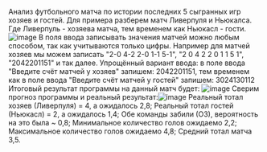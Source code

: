 Анализ футбольного матча по истории последних 5 сыгранных игр хозяев и гостей.
Для примера разберем матч Ливерпуля и Ньюкалса. Где Ливерпуль - хозяева матча, тем временем как Ньюкасл - гости.
![image](https://github.com/Lelbry/Prognozchick/assets/98397880/fc6240d7-810f-4eb0-837e-129c81a41824)
В поля ввода записывать значения матчей можно любым способом, так как учитываются только цифры. Например для матчей хозяев мы можем записать "2-0 4-2 2-0 1-1 5-1", "2 0 4 2 2 0 1 1 5 1", "2042201151" и так далее.
Упрощённый вариант ввода: в поле ввода "Введите счёт матчей у хозяев" запишем: 2042201151, тем временем как в поле ввода "Введите счёт матчей у гостей" запишем: 3024130112
Итоговый результат программы на данный матч будет: ![image](https://github.com/Lelbry/Prognozchick/assets/98397880/5fe0f032-13d3-4446-9c98-b6a2a46910e7)
Сверим прогноз программы и реальный результат:![image](https://github.com/Lelbry/Prognozchick/assets/98397880/7c5dbc9b-eb63-4abe-9f0e-64d086284cde)
Реальный тотал хозяев (Ливерпуля) = 4, а ожидалось 2,8;
Реальный тотал гостей (Ньюкасл) = 2, а ожидалось 1,4;
Обе команды забили (ОЗ), вероятность на это была ~ 0,8;
Минимальное количество голов ожидаемо 2,2;
Максимальное количество голов ожидаемо 4,8; 
Средний тотал матча 3,5.

